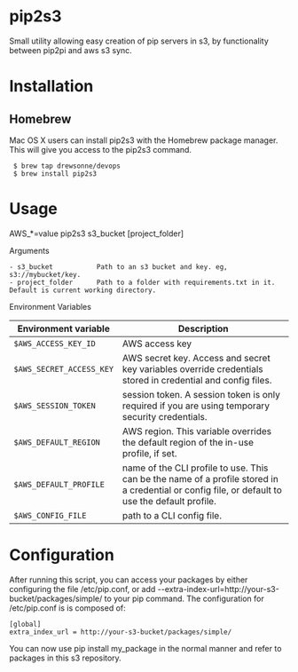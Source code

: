 # pip2s3

Small utility allowing easy creation of pip servers in s3, by functionality between pip2pi and aws s3 sync.

# Installation

## Homebrew
Mac OS X users can install pip2s3 with the Homebrew package manager. This will give you access to the pip2s3 command.

     $ brew tap drewsonne/devops
     $ brew install pip2s3
     
# Usage
   AWS_*=value pip2s3 s3_bucket [project_folder]

 Arguments
 
    - s3_bucket           Path to an s3 bucket and key. eg, s3://mybucket/key.
    - project_folder      Path to a folder with requirements.txt in it. Default is current working directory.

 Environment Variables
 
 Environment variable     | Description          
--------------------------|----------------------
 `$AWS_ACCESS_KEY_ID`      | AWS access key 
 `$AWS_SECRET_ACCESS_KEY`  | AWS secret key. Access and secret key variables override credentials stored in credential and config files. 
 `$AWS_SESSION_TOKEN`      | session token. A session token is only required if you are using temporary security credentials.
 `$AWS_DEFAULT_REGION`     | AWS region. This variable overrides the default region of the in-use profile, if set.
 `$AWS_DEFAULT_PROFILE`    | name of the CLI profile to use. This can be the name of a profile stored in a credential or config file, or default to use the default profile. 
 `$AWS_CONFIG_FILE`        | path to a CLI config file.

# Configuration
After running this script, you can access your packages by either configuring the file
/etc/pip.conf, or add --extra-index-url=http://your-s3-bucket/packages/simple/ to your pip
command. The configuration for /etc/pip.conf is is composed of:

    [global]
    extra_index_url = http://your-s3-bucket/packages/simple/

You can now use pip install my_package in the normal manner and refer to packages in this s3 repository.
